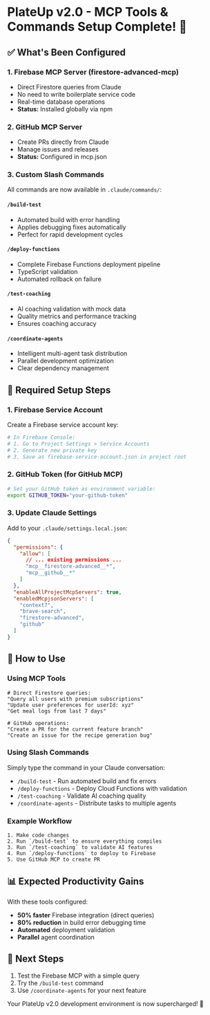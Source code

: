 # PlateUp v2.0 - MCP Tools & Commands Setup Complete! 🚀

## ✅ What's Been Configured

### 1. **Firebase MCP Server** (firestore-advanced-mcp)
- Direct Firestore queries from Claude
- No need to write boilerplate service code
- Real-time database operations
- **Status:** Installed globally via npm

### 2. **GitHub MCP Server**
- Create PRs directly from Claude
- Manage issues and releases
- **Status:** Configured in mcp.json

### 3. **Custom Slash Commands**
All commands are now available in `.claude/commands/`:

#### `/build-test` 
- Automated build with error handling
- Applies debugging fixes automatically
- Perfect for rapid development cycles

#### `/deploy-functions`
- Complete Firebase Functions deployment pipeline
- TypeScript validation
- Automated rollback on failure

#### `/test-coaching`
- AI coaching validation with mock data
- Quality metrics and performance tracking
- Ensures coaching accuracy

#### `/coordinate-agents`
- Intelligent multi-agent task distribution
- Parallel development optimization
- Clear dependency management

## 🔧 Required Setup Steps

### 1. Firebase Service Account
Create a Firebase service account key:
```bash
# In Firebase Console:
# 1. Go to Project Settings > Service Accounts
# 2. Generate new private key
# 3. Save as firebase-service-account.json in project root
```

### 2. GitHub Token (for GitHub MCP)
```bash
# Set your GitHub token as environment variable:
export GITHUB_TOKEN="your-github-token"
```

### 3. Update Claude Settings
Add to your `.claude/settings.local.json`:
```json
{
  "permissions": {
    "allow": [
      // ... existing permissions ...
      "mcp__firestore-advanced__*",
      "mcp__github__*"
    ]
  },
  "enableAllProjectMcpServers": true,
  "enabledMcpjsonServers": [
    "context7",
    "brave-search",
    "firestore-advanced",
    "github"
  ]
}
```

## 🚀 How to Use

### Using MCP Tools
```
# Direct Firestore queries:
"Query all users with premium subscriptions"
"Update user preferences for userId: xyz"
"Get meal logs from last 7 days"

# GitHub operations:
"Create a PR for the current feature branch"
"Create an issue for the recipe generation bug"
```

### Using Slash Commands
Simply type the command in your Claude conversation:
- `/build-test` - Run automated build and fix errors
- `/deploy-functions` - Deploy Cloud Functions with validation
- `/test-coaching` - Validate AI coaching quality
- `/coordinate-agents` - Distribute tasks to multiple agents

### Example Workflow
```
1. Make code changes
2. Run `/build-test` to ensure everything compiles
3. Run `/test-coaching` to validate AI features
4. Run `/deploy-functions` to deploy to Firebase
5. Use GitHub MCP to create PR
```

## 📊 Expected Productivity Gains

With these tools configured:
- **50% faster** Firebase integration (direct queries)
- **80% reduction** in build error debugging time
- **Automated** deployment validation
- **Parallel** agent coordination

## 🎯 Next Steps

1. Test the Firebase MCP with a simple query
2. Try the `/build-test` command
3. Use `/coordinate-agents` for your next feature

Your PlateUp v2.0 development environment is now supercharged! 🎉